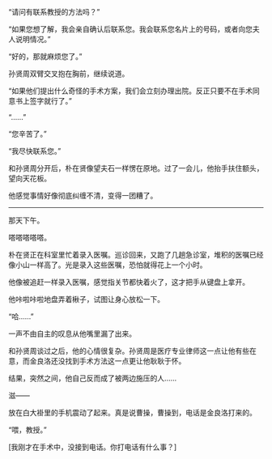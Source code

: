 “请问有联系教授的方法吗？”

“如果您想了解，我会亲自确认后联系您。我会联系您名片上的号码，或者向您夫人说明情况。”

“好的，那就麻烦您了。”

孙贤周双臂交叉抱在胸前，继续说道。

“如果他们提出什么奇怪的手术方案，我们会立刻办理出院。反正只要不在手术同意书上签字就行了。”

“……”

“您辛苦了。”

“我尽快联系您。”

和孙贤周分开后，朴在贤像望夫石一样愣在原地。过了一会儿，他抬手扶住额头，望向天花板。

他感觉事情好像彻底纠缠不清，变得一团糟了。

* * *

那天下午。

嗒嗒嗒嗒嗒。

朴在贤正在科室里忙着录入医嘱。巡诊回来，又跑了几趟急诊室，堆积的医嘱已经像小山一样高了。光是录入这些医嘱，恐怕就得花上一个小时。

他像被追赶一样录入医嘱，感觉指关节都快着火了，这才把手从键盘上拿开。

他咔啦咔啦地盘弄着楸子，试图让身心放松一下。

“哈……”

一声不由自主的叹息从他嘴里漏了出来。

和孙贤周谈过之后，他的心情很复杂。孙贤周是医疗专业律师这一点让他有些在意，而金良洛还没找到手术方法这一点更让他耿耿于怀。

结果，突然之间，他自己反而成了被两边施压的人……

滋——

放在白大褂里的手机震动了起来。真是说曹操，曹操到，电话是金良洛打来的。

“喂，教授。”

[我刚才在手术中，没接到电话。你打电话有什么事？]